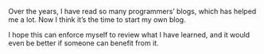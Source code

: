 <!-- 
.. title: Start
.. slug: start
.. date: 2017-04-18 23:33:55 UTC+08:00
.. tags: 
.. category: 
.. link: 
.. description: 
.. type: text
-->

Over the years, I have read so many programmers’ blogs, which has  helped me a lot. Now I think it’s the time to start my own blog.

I hope this can enforce myself to review what I have learned, and it would even be better if someone can benefit from it.
